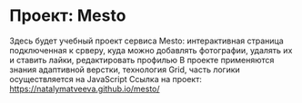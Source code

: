 # Проект: Mesto


Здесь будет учебный проект сервиса Mesto: интерактивная страница подключенная к срверу, куда можно добавлять фотографии, удалять их и ставить лайки, редактировать профилью В проекте применяются знания адаптивной верстки, технология Grid, часть логики осуществляется на JavaScript
Ссылка на проект: https://natalymatveeva.github.io/mesto/


